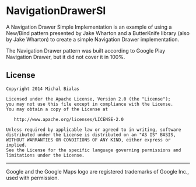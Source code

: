 NavigationDrawerSI
==================

A Navigation Drawer Simple Implementation is an example of using a New/Bind pattern presented by Jake Wharton and a ButterKnife library (also by Jake Wharton) to create a simple Navigation Drawer implementation.

The Navigation Drawer pattern was built according to Google Play Navigation Drawer, but it did not cover it in 100%.


License
-------

    Copyright 2014 Michal Bialas

    Licensed under the Apache License, Version 2.0 (the "License");
    you may not use this file except in compliance with the License.
    You may obtain a copy of the License at

       http://www.apache.org/licenses/LICENSE-2.0

    Unless required by applicable law or agreed to in writing, software
    distributed under the License is distributed on an "AS IS" BASIS,
    WITHOUT WARRANTIES OR CONDITIONS OF ANY KIND, either express or implied.
    See the License for the specific language governing permissions and
    limitations under the License.


---


Google and the Google Maps logo are registered trademarks of Google Inc., used with permission.

